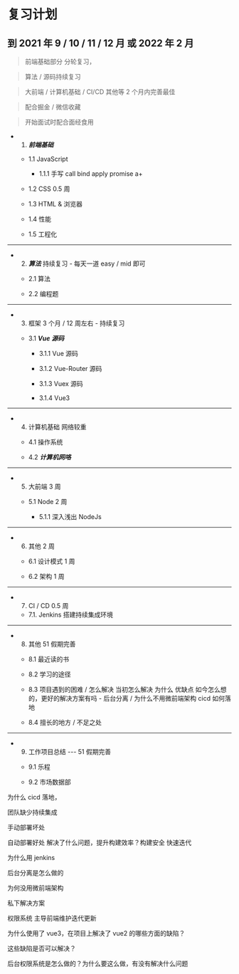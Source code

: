 # 复习计划

## 到 2021 年 9 / 10 / 11 / 12 月 或 2022 年 2 月

> 前端基础部分 分轮复习，

> 算法 / 源码持续复习

> 大前端 / 计算机基础 / CI/CD 其他等 2 个月内完善最佳

> 配合掘金 / 微信收藏

> 开始面试时配合面经食用

- 1.  **_前端基础_**

  - 1.1 JavaScript

    - 1.1.1 手写 call bind apply promise a+

  - 1.2 CSS 0.5 周

  - 1.3 HTML & 浏览器

  - 1.4 性能

  - 1.5 工程化

---

- 2.  **_算法_** 持续复习 - 每天一道 easy / mid 即可

  - 2.1 算法

  - 2.2 编程题

---

- 3.  框架 3 个月 / 12 周左右 - 持续复习

  - 3.1 **_Vue 源码_**

    - 3.1.1 Vue 源码

    - 3.1.2 Vue-Router 源码

    - 3.1.3 Vuex 源码

    - 3.1.4 Vue3

---

- 4.  计算机基础 网络较重

  - 4.1 操作系统

  - 4.2 **_计算机网咯_**

---

- 5.  大前端 3 周

  - 5.1 Node 2 周

    - 5.1.1 深入浅出 NodeJs

---

- 6.  其他 2 周

  - 6.1 设计模式 1 周

  - 6.2 架构 1 周

---

- 7.  CI / CD 0.5 周

  - 7.1. Jenkins 搭建持续集成环境

---

- 8.  其他 51 假期完善

  - 8.1 最近读的书

  - 8.2 学习的途径

  - 8.3 项目遇到的困难 / 怎么解决 当初怎么解决 为什么 优缺点 如今怎么想的，更好的解决方案有吗 - 后台分离 / 为什么不用微前端架构 cicd 如何落地

  - 8.4 擅长的地方 / 不足之处

---

- 9. 工作项目总结 --- 51 假期完善

  - 9.1 乐程

  - 9.2 市场数据部

为什么 cicd 落地，

团队缺少持续集成

手动部署坏处

自动部署好处 解决了什么问题，提升构建效率？构建安全 快速迭代

为什么用 jenkins

后台分离是怎么做的

为何没用微前端架构

私下解决方案

权限系统 主导前端维护迭代更新

为什么使用了 vue3，在项目上解决了 vue2 的哪些方面的缺陷？

这些缺陷是否可以解决？

后台权限系统是怎么做的？为什么要这么做，有没有解决什么问题
